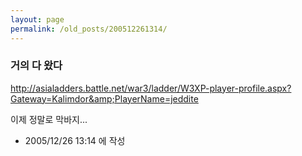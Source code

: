 ```yaml
---
layout: page
permalink: /old_posts/200512261314/
---
```


### 거의 다 왔다

<a href="http://asialadders.battle.net/war3/ladder/W3XP-player-profile.aspx?Gateway=Kalimdor&amp;PlayerName=jeddite">http://asialadders.battle.net/war3/ladder/W3XP-player-profile.aspx?Gateway=Kalimdor&amp;PlayerName=jeddite</a>

이제 정말로 막바지...




- 2005/12/26 13:14 에 작성